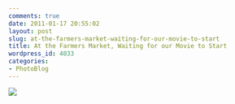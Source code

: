 ```yaml
---
comments: true
date: 2011-01-17 20:55:02
layout: post
slug: at-the-farmers-market-waiting-for-our-movie-to-start
title: At the Farmers Market, Waiting for our Movie to Start
wordpress_id: 4033
categories:
- PhotoBlog
---
```


![](http://ryanfitzer.com/main/wp-content/uploads/2011/01/photo1-950x709.jpg)
